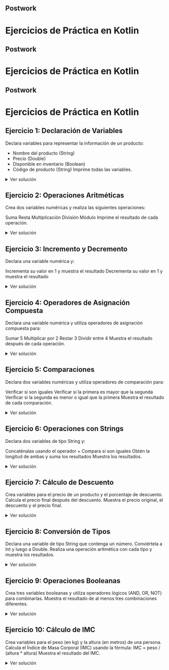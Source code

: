 ## Postwork

# Ejercicios de Práctica en Kotlin

## Postwork

# Ejercicios de Práctica en Kotlin

## Postwork

# Ejercicios de Práctica en Kotlin

## Ejercicio 1: Declaración de Variables
Declara variables para representar la información de un producto:
- Nombre del producto (String)
- Precio (Double)
- Disponible en inventario (Boolean)
- Código de producto (String)
Imprime todas las variables.

<details>
  <summary>Ver solución</summary>

  ```kotlin
    val nombreProducto: String = "Laptop Gaming"
    val precio: Double = 1299.99
    val disponible: Boolean = true
    val codigoProducto: String = "LPT-001"
  
    println("Producto: $nombreProducto")
    println("Precio: $precio")
    println("Disponible: $disponible")
    println("Código: $codigoProducto")
```
</details>

## Ejercicio 2: Operaciones Aritméticas
Crea dos variables numéricas y realiza las siguientes operaciones:

Suma
Resta
Multiplicación
División
Módulo
Imprime el resultado de cada operación.

<details>
  <summary>Ver solución</summary>
  ```kotlin
    val num1 = 20
    val num2 = 6
  
    println("Suma: ${num1 + num2}")
    println("Resta: ${num1 - num2}")
    println("Multiplicación: ${num1 * num2}")
    println("División: ${num1 / num2}")
    println("Módulo: ${num1 % num2}")
    ```
</details>

## Ejercicio 3: Incremento y Decremento
Declara una variable numérica y:

Incrementa su valor en 1 y muestra el resultado
Decrementa su valor en 1 y muestra el resultado

<details>
  <summary>Ver solución</summary>
  ```kotlin
    Copyvar contador = 5
    println("Incremento: ${++contador}")
    println("Decremento: ${--contador}")
  ```
</details>

## Ejercicio 4: Operadores de Asignación Compuesta
Declara una variable numérica y utiliza operadores de asignación compuesta para:

Sumar 5
Multiplicar por 2
Restar 3
Dividir entre 4
Muestra el resultado después de cada operación.

<details>
  <summary>Ver solución</summary>
  ```kotlin
    Copyvar numero = 10
    numero += 5
    println("Después de sumar 5: $numero")
    numero *= 2
    println("Después de multiplicar por 2: $numero")
    numero -= 3
    println("Después de restar 3: $numero")
    numero /= 4
    println("Después de dividir entre 4: $numero")
  ```
</details>

## Ejercicio 5: Comparaciones
Declara dos variables numéricas y utiliza operadores de comparación para:

Verificar si son iguales
Verificar si la primera es mayor que la segunda
Verificar si la segunda es menor o igual que la primera
Muestra el resultado de cada comparación.

<details>
  <summary>Ver solución</summary>
  ```kotlin 
    Copyval a = 15
    val b = 20
    println("a es igual a b: ${a == b}")
    println("a es mayor que b: ${a > b}")
    println("b es menor o igual que a: ${b <= a}")
  ```
</details>
    
## Ejercicio 6: Operaciones con Strings
Declara dos variables de tipo String y:

Concaténalas usando el operador +
Compara si son iguales
Obtén la longitud de ambas y suma los resultados
Muestra los resultados.

<details>
  <summary>Ver solución</summary>
  ```kotlin
    Copyval str1 = "Hola"
    val str2 = "Mundo"
    println("Concatenación: ${str1 + " " + str2}")
    println("Son iguales: ${str1 == str2}")
    println("Suma de longitudes: ${str1.length + str2.length}")
  ```
</details>

## Ejercicio 7: Cálculo de Descuento
Crea variables para el precio de un producto y el porcentaje de descuento.
Calcula el precio final después del descuento.
Muestra el precio original, el descuento y el precio final.
<details>
  <summary>Ver solución</summary>
  ```kotlin
    Copyval precioOriginal = 100.0
    val porcentajeDescuento = 20
    val descuento = precioOriginal * porcentajeDescuento / 100
    val precioFinal = precioOriginal - descuento
    
    println("Precio original: $precioOriginal")
    println("Descuento: $descuento")
    println("Precio final: $precioFinal")
    ```
</details>

## Ejercicio 8: Conversión de Tipos
Declara una variable de tipo String que contenga un número.
Conviértela a Int y luego a Double.
Realiza una operación aritmética con cada tipo y muestra los resultados.
<details>
  <summary>Ver solución</summary>
  ```kotlin
    Copyval numeroString = "42"
    val numeroInt = numeroString.toInt()
    val numeroDouble = numeroInt.toDouble()
    
    println("Int + 10: ${numeroInt + 10}")
    println("Double + 10.5: ${numeroDouble + 10.5}")
    ```
</details>

## Ejercicio 9: Operaciones Booleanas
Crea tres variables booleanas y utiliza operadores lógicos (AND, OR, NOT) para combinarlas.
Muestra el resultado de al menos tres combinaciones diferentes.
<details>
  <summary>Ver solución</summary>
  ```kotlin
    Copyval p = true
    val q = false
    val r = true
    
    println("p AND q: ${p && q}")
    println("p OR q: ${p || q}")
    println("NOT p: ${!p}")
    println("(p OR q) AND r: ${(p || q) && r}")
    ```
</details>

## Ejercicio 10: Cálculo de IMC
Crea variables para el peso (en kg) y la altura (en metros) de una persona.
Calcula el Índice de Masa Corporal (IMC) usando la fórmula: IMC = peso / (altura * altura)
Muestra el resultado del IMC.
<details>
  <summary>Ver solución</summary>
  ```kotlin
    Copyval peso = 70.0 // kg
    val altura = 1.75 // metros
    val imc = peso / (altura * altura)
    
    println("IMC: ${"%.2f".format(imc)}")
    ```
</details>
